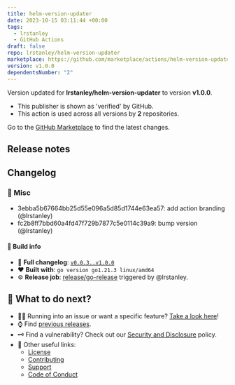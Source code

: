 ```yaml
---
title: helm-version-updater
date: 2023-10-15 03:11:44 +00:00
tags:
  - lrstanley
  - GitHub Actions
draft: false
repo: lrstanley/helm-version-updater
marketplace: https://github.com/marketplace/actions/helm-version-updater
version: v1.0.0
dependentsNumber: "2"
---
```



Version updated for **lrstanley/helm-version-updater** to version **v1.0.0**.
- This publisher is shown as 'verified' by GitHub.
- This action is used across all versions by **2** repositories.

Go to the [GitHub Marketplace](https://github.com/marketplace/actions/helm-version-updater) to find the latest changes.

## Release notes

## Changelog
### :broom: Misc
* 3ebba5b67664bb25d55e096a5d85d1744e63ea57: add action branding (@lrstanley)
* fc2b8ff7bbd60a4fd47f729b7877c5e0114c39a9: bump version (@lrstanley)


#### :test_tube: Build info

   * :open_file_folder: **Full changelog**: [`v0.0.3..v1.0.0`](https://github.com/lrstanley/helm-version-updater/compare/v0.0.3...v1.0.0)
   * :heart: **Built with**: `go version go1.21.3 linux/amd64`
   * :gear: **Release job**: [release/go-release](https://github.com/lrstanley/helm-version-updater/actions/runs/6521081840) triggered by @lrstanley.

## :speech_balloon: What to do next?

   * :raising_hand_man: Running into an issue or want a specific feature? [Take a look here](https://github.com/lrstanley/helm-version-updater/issues/new/choose)!
   * :watch: Find [previous releases](https://github.com/lrstanley/helm-version-updater/releases).
   * :old_key: Find a vulnerability? Check out our [Security and Disclosure](https://github.com/lrstanley/helm-version-updater/security/policy) policy.
   * :link: Other useful links:
      * [License](https://github.com/lrstanley/helm-version-updater/blob/master/LICENSE)
      * [Contributing](https://github.com/lrstanley/helm-version-updater/blob/master/.github/CONTRIBUTING.md)
      * [Support](https://github.com/lrstanley/helm-version-updater/blob/master/.github/SUPPORT.md)
      * [Code of Conduct](https://github.com/lrstanley/helm-version-updater/blob/master/.github/CODE_OF_CONDUCT.md)


